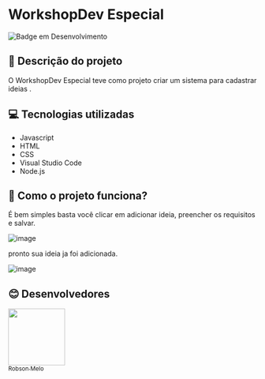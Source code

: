 # WorkshopDev Especial

![Badge em Desenvolvimento](http://img.shields.io/static/v1?label=STATUS&message=EM%20DESENVOLVIMENTO&color=GREEN&style=for-the-badge)

## 📓 Descrição do projeto

O WorkshopDev Especial teve como projeto criar um sistema para cadastrar ideias .

## 💻 Tecnologias utilizadas

- Javascript
- HTML
- CSS
- Visual Studio Code
- Node.js

## 🐧 Como o projeto funciona?
É bem simples basta você clicar em adicionar ideia, preencher os requisitos e salvar. 

![image](https://user-images.githubusercontent.com/108908760/184736411-bd90bf61-f867-4603-b6f7-bee6b3929c3a.png)

pronto sua ideia ja foi adicionada.

![image](https://user-images.githubusercontent.com/108908760/184736541-7ceb119e-b605-4b1c-a24f-d587027094b3.png)




## 😊 Desenvolvedores

[<img src="https://avatars.githubusercontent.com/u/108908760?s=400&u=ebc82fa5a9a2eef663003b7d389f1013821c6541&v=4" width=115><br><sub>Robson Melo</sub>](https://github.com/RobsonMel0)
















